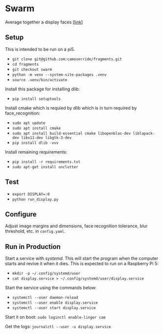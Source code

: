 # Swarm

Average together a display faces [[link](https://smith.cam/swarm.html)]


## Setup

This is intended to be run on a pi5.

- `git clone git@github.com:camoverride/fragments.git`
- `cd fragments`
- `git checkout swarm`
- `python -m venv --system-site-packages .venv`
- `source .venv/bin/activate`

Install this package for installing dlib:
- `pip install setuptools`

Install cmake which is requied by dlib which is in turn required by face_recognition:
- `sudo apt update`
- `sudo apt install cmake`
- `sudo apt install build-essential cmake libopenblas-dev liblapack-dev libx11-dev libgtk-3-dev`
- `pip install dlib -vvv`

Install remaining requirements:
- `pip install -r requirements.txt`
- `sudo apt-get install unclutter`


## Test

- `export DISPLAY=:0`
- `python run_display.py`


## Configure

Adjust image margins and dimensions, face recognition tolerance, blur threshold, etc. in `config.yaml`.


## Run in Production

Start a service with *systemd*. This will start the program when the computer starts and revive it when it dies. This is expected to run on a Raspberry Pi 5:

- `mkdir -p ~/.config/systemd/user`
- `cat display.service > ~/.config/systemd/user/display.service`

Start the service using the commands below:

- `systemctl --user daemon-reload`
- `systemctl --user enable display.service`
- `systemctl --user start display.service`

Start it on boot: `sudo loginctl enable-linger cam`

Get the logs: `journalctl --user -u display.service`
